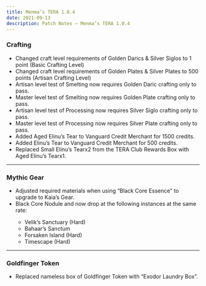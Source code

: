 ```yaml
---
title: Menma’s TERA 1.0.4
date: 2021-09-13     
description: Patch Notes – Menma’s TERA 1.0.4
---
```


### Crafting
- Changed craft level requirements of Golden Darics & Silver Siglos to 1 point (Basic Crafting Level)
- Changed craft level requirements of Golden Plates & Silver Plates to 500 points (Artisan Crafting Level)
- Artisan level test of Smelting now requires Golden Daric crafting only to pass.
- Master level test of Smelting now requires Golden Plate crafting only to pass.
- Artisan level test of Processing now requires Silver Siglo crafting only to pass.
- Master level test of Processing now requires Silver Plate crafting only to pass.
- Added Aged Elinu’s Tear to Vanguard Credit Merchant for 1500 credits.
- Added Elinu’s Tear to Vanguard Credit Merchant for 500 credits.
- Replaced Small Elinu’s Tearx2 from the TERA Club Rewards Box with Aged Elinu’s Tearx1.

<hr/>

### Mythic Gear
- Adjusted required materials when using “Black Core Essence” to upgrade to Kaia’s Gear.
- Black Core Nodule and <Black Core Shard> now drop at the following instances at the same rate:
  - Velik’s Sanctuary (Hard)
  - Bahaar’s Sanctum
  - Forsaken Island (Hard)
  - Timescape (Hard)

<hr/>

### Goldfinger Token
- Replaced nameless box of Goldfinger Token with “Exodor Laundry Box”.
